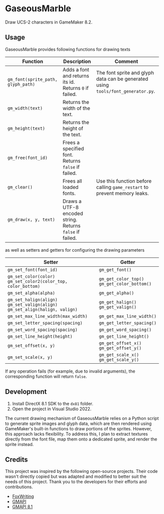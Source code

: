 # GaseousMarble

Draw UCS-2 characters in GameMaker 8.2.

## Usage

GaseousMarble provides following functions for drawing texts

| **Function** | **Description** | **Comment** |
| -- | -- | -- |
| `gm_font(sprite_path, glyph_path)` | Adds a font and returns its id. Returns `0` if failed. | The font sprite and glyph data can be generated using `tools/font_generator.py`. |
| `gm_width(text)` | Returns the width of the text. | |
| `gm_height(text)` | Returns the height of the text. | |
| `gm_free(font_id)` | Frees a specified font. Returns `false` if failed. | |
| `gm_clear()` | Frees all loaded fonts. | Use this function before calling `game_restart` to prevent memory leaks. |
| `gm_draw(x, y, text)` | Draws a UTF-8 encoded string. Returns `false` if failed. | |

as well as setters and getters for configuring the drawing parameters

| **Setter** | **Getter** |
| -- | -- |
| `gm_set_font(font_id)` | `gm_get_font()` |
| `gm_set_color(color)`<br>`gm_set_color2(color_top, color_bottom)` | `gm_get_color_top()`<br>`gm_get_color_bottom()` |
| `gm_set_alpha(alpha)` | `gm_get_alpha()` |
| `gm_set_halign(align)`<br>`gm_set_valign(align)`<br>`gm_set_align(halign, valign)` | `gm_get_halign()`<br>`gm_get_valign()` |
| `gm_set_max_line_width(max_width)` | `gm_get_max_line_width()` |
| `gm_set_letter_spacing(spacing)` | `gm_get_letter_spacing()` |
| `gm_set_word_spacing(spacing)` | `gm_get_word_spacing()` |
| `gm_set_line_height(height)` | `gm_get_line_height()` |
| `gm_set_offset(x, y)`| `gm_get_offset_x()`<br>`gm_get_offset_y()` |
| `gm_set_scale(x, y)` | `gm_get_scale_x()`<br>`gm_get_scale_y()` |

If any operation fails (for example, due to invalid arguments), the corresponding function will return `false`.

## Development

1. Install DirectX 8.1 SDK to the `dx81` folder.
1. Open the project in Visual Studio 2022.

The current drawing mechanism of GaseousMarble relies on a Python script to generate sprite images and glyph data, which are then rendered using GameMaker's built-in functions to draw portions of the sprites. However, this approach lacks flexibility. To address this, I plan to extract textures directly from the font file, map them onto a dedicated sprite, and render the sprite instead.

## Credits

This project was inspired by the following open-source projects. Their code wasn't directly copied but was adapted and modified to better suit the needs of this project. Thank you to the developers for their efforts and contributions.

- [FoxWriting](https://github.com/Noisyfox/FoxWriting)
- [GMAPI](https://github.com/snakedeveloper/gmapi)
- [GMAPI 8.1](https://github.com/gm-archive/gmapi-8.1)
